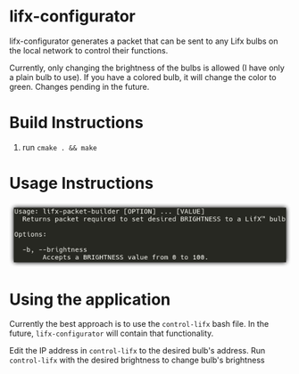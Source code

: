 # lifx-configurator

lifx-configurator generates a packet that can be sent to any Lifx bulbs on the local network to control their functions. 

Currently, only changing the brightness of the bulbs is allowed (I have only a plain bulb to use). If you have a colored bulb, it will change the color to green. Changes pending in the future.

# Build Instructions

1. run `cmake . && make`

# Usage Instructions
![instructions](https://raw.githubusercontent.com/JohnCiubuc/lifx-configurator/master/Images/usage.png)

# Using the application 

Currently the best approach is to use the `control-lifx` bash file. In the future, `lifx-configurator` will contain that functionality.

Edit the IP address in `control-lifx` to the desired bulb's address. Run `control-lifx` with the desired brightness to change bulb's brightness

